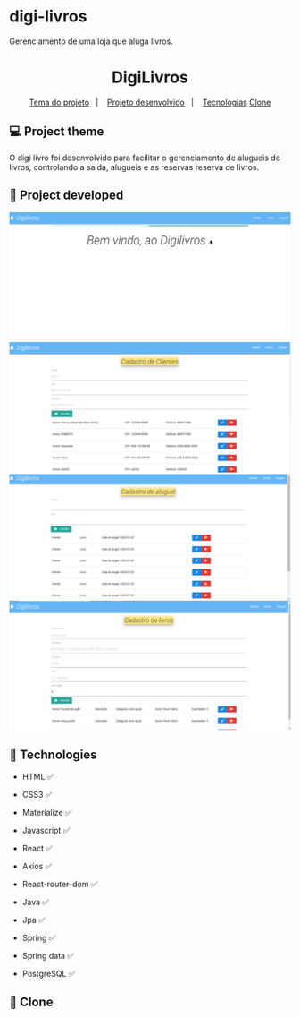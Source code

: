 # digi-livros
Gerenciamento de uma loja que aluga livros.
<h1 align="center"> 
	 DigiLivros   
</h1>

<p align="center">
  <a href="#-project-theme">Tema do projeto</a>&nbsp;&nbsp;&nbsp;|&nbsp;&nbsp;&nbsp;
 <a href="#construction-project-developed">Projeto desenvolvido</a>&nbsp;&nbsp;&nbsp;|&nbsp;&nbsp;&nbsp;
  <a href="#pushpin-technologies">Tecnologias</a>
  <a href="#pushpin-technologies">Clone</a>
	

</p>



## 💻 Project theme

O digi livro foi desenvolvido para facilitar o gerenciamento de alugueis de livros, controlando a saida, alugueis e as reservas reserva de livros.


## :construction: Project developed

<p align="center">
	
 <img   src="https://github.com/Viniciusdevti/digi-livros/blob/master/assets/home.png">
 <img   src="https://github.com/Viniciusdevti/digi-livros/blob/master/assets/Clientes.PNG">
 <img   src="https://github.com/Viniciusdevti/digi-livros/blob/master/assets/aluguel.PNG" align="center">
  <img   src="https://github.com/Viniciusdevti/digi-livros/blob/master/assets/livros.PNG">

</p>

## :pushpin: Technologies

* HTML  :white_check_mark:
* CSS3  :white_check_mark:
* Materialize  :white_check_mark:
* Javascript  :white_check_mark:
* React  :white_check_mark:
* Axios  :white_check_mark:
* React-router-dom  :white_check_mark:

* Java :white_check_mark:
* Jpa :white_check_mark: 
* Spring :white_check_mark:
* Spring data :white_check_mark:

* PostgreSQL  :white_check_mark:


## :pushpin: Clone




